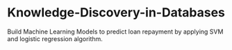 # Knowledge-Discovery-in-Databases
 Build Machine Learning Models to predict loan repayment by applying SVM and logistic regression algorithm.
